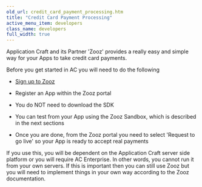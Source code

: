```yaml
---
old_url: credit_card_payment_processing.htm
title: "Credit Card Payment Processing"
active_menu_item: developers
class_name: developers
full_width: true
---
```



Application Craft and its Partner 'Zooz' provides a really easy and simple way for your Apps to take credit card payments.

Before you get started in AC you will need to do the following

 - [Sign up to Zooz](https://app.zooz.com/portal/signup.jsp)

 - Register an App within the Zooz portal

 - You do NOT need to download the SDK

 - You can test from your App using the Zooz Sandbox, which is described in the next sections

 - Once you are done, from the Zooz portal you need to select 'Request to go live' so your App is ready to accept real payments

If you use this, you will be dependent on the Application Craft server side platform or you will require AC Enterprise. In other words, you cannot run it from your own servers. If this is important then you can still use Zooz but you will need to implement things in your own way according to the Zooz documentation.

